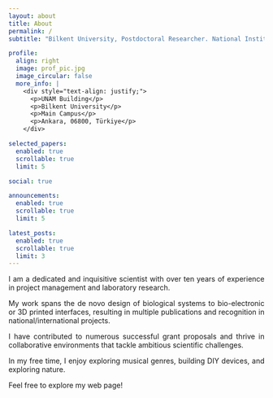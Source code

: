 ```yaml
---
layout: about
title: About
permalink: /
subtitle: "Bilkent University, Postdoctoral Researcher. National Institute of Materials Science and Nanotechnology"

profile:
  align: right
  image: prof_pic.jpg
  image_circular: false
  more_info: |
    <div style="text-align: justify;">
      <p>UNAM Building</p>
      <p>Bilkent University</p>
      <p>Main Campus</p>
      <p>Ankara, 06800, Türkiye</p>
    </div>

selected_papers:
  enabled: true
  scrollable: true
  limit: 5

social: true

announcements:
  enabled: true
  scrollable: true
  limit: 5

latest_posts:
  enabled: true
  scrollable: true
  limit: 3
---
```


<div style="text-align: justify;">
  <p>I am a dedicated and inquisitive scientist with over ten years of experience in project management and laboratory research.</p>

  <p>My work spans the de novo design of biological systems to bio-electronic or 3D printed interfaces, resulting in multiple publications and recognition in national/international projects.</p>

  <p>I have contributed to numerous successful grant proposals and thrive in collaborative environments that tackle ambitious scientific challenges.</p>

  <p>In my free time, I enjoy exploring musical genres, building DIY devices, and exploring nature.</p>

  <p>Feel free to explore my web page!</p>
</div>
